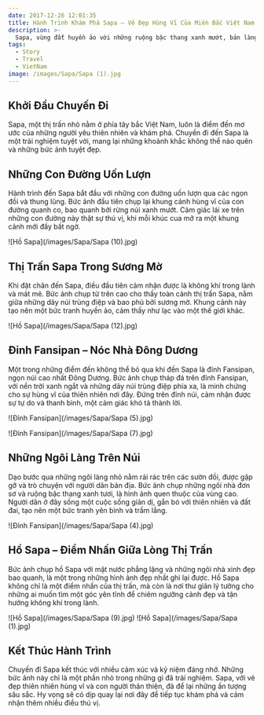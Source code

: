 ```yaml
---
date: 2017-12-26 12:01:35
title: Hành Trình Khám Phá Sapa – Vẻ Đẹp Hùng Vĩ Của Miền Bắc Việt Nam
description: >-
  Sapa, vùng đất huyền ảo với những ruộng bậc thang xanh mướt, bản làng cổ kính, và khí hậu mát mẻ quanh năm, mang lại trải nghiệm du lịch tuyệt vời giữa thiên nhiên hoang sơ và văn hóa độc đáo.
tags:
  - Story
  - Travel
  - VietNam
image: /images/Sapa/Sapa (1).jpg
---
```

## Khởi Đầu Chuyến Đi
Sapa, một thị trấn nhỏ nằm ở phía tây bắc Việt Nam, luôn là điểm đến mơ ước của những người yêu thiên nhiên và khám phá. Chuyến đi đến Sapa là một trải nghiệm tuyệt vời, mang lại những khoảnh khắc không thể nào quên và những bức ảnh tuyệt đẹp.


## Những Con Đường Uốn Lượn
Hành trình đến Sapa bắt đầu với những con đường uốn lượn qua các ngọn đồi và thung lũng. Bức ảnh đầu tiên chụp lại khung cảnh hùng vĩ của con đường quanh co, bao quanh bởi rừng núi xanh mướt. Cảm giác lái xe trên những con đường này thật sự thú vị, khi mỗi khúc cua mở ra một khung cảnh mới đầy bất ngờ.

![Hồ Sapa](/images/Sapa/Sapa (10).jpg)

## Thị Trấn Sapa Trong Sương Mờ
Khi đặt chân đến Sapa, điều đầu tiên cảm nhận được là không khí trong lành và mát mẻ. Bức ảnh chụp từ trên cao cho thấy toàn cảnh thị trấn Sapa, nằm giữa những dãy núi trùng điệp và bao phủ bởi sương mờ. Khung cảnh này tạo nên một bức tranh huyền ảo, cảm thấy như lạc vào một thế giới khác.

![Hồ Sapa](/images/Sapa/Sapa (12).jpg)

## Đỉnh Fansipan – Nóc Nhà Đông Dương
Một trong những điểm đến không thể bỏ qua khi đến Sapa là đỉnh Fansipan, ngọn núi cao nhất Đông Dương. Bức ảnh chụp tháp đá trên đỉnh Fansipan, với nền trời xanh ngắt và những dãy núi trùng điệp phía xa, là minh chứng cho sự hùng vĩ của thiên nhiên nơi đây. Đứng trên đỉnh núi, cảm nhận được sự tự do và thanh bình, một cảm giác khó tả thành lời.

![Đỉnh Fansipan](/images/Sapa/Sapa (5).jpg)

![Đỉnh Fansipan](/images/Sapa/Sapa (7).jpg)


## Những Ngôi Làng Trên Núi
Dạo bước qua những ngôi làng nhỏ nằm rải rác trên các sườn đồi, được gặp gỡ và trò chuyện với người dân bản địa. Bức ảnh chụp những ngôi nhà đơn sơ và ruộng bậc thang xanh tươi, là hình ảnh quen thuộc của vùng cao. Người dân ở đây sống một cuộc sống giản dị, gắn bó với thiên nhiên và đất đai, tạo nên một bức tranh yên bình và trầm lắng.

![Đỉnh Fansipan](/images/Sapa/Sapa (4).jpg)

## Hồ Sapa – Điểm Nhấn Giữa Lòng Thị Trấn
Bức ảnh chụp hồ Sapa với mặt nước phẳng lặng và những ngôi nhà xinh đẹp bao quanh, là một trong những hình ảnh đẹp nhất ghi lại được. Hồ Sapa không chỉ là một điểm nhấn của thị trấn, mà còn là nơi thư giãn lý tưởng cho những ai muốn tìm một góc yên tĩnh để chiêm ngưỡng cảnh đẹp và tận hưởng không khí trong lành.

![Hồ Sapa](/images/Sapa/Sapa (9).jpg)
![Hồ Sapa](/images/Sapa/Sapa (1).jpg)

## Kết Thúc Hành Trình
Chuyến đi Sapa kết thúc với nhiều cảm xúc và kỷ niệm đáng nhớ. Những bức ảnh này chỉ là một phần nhỏ trong những gì đã trải nghiệm. Sapa, với vẻ đẹp thiên nhiên hùng vĩ và con người thân thiện, đã để lại  những ấn tượng sâu sắc. Hy vọng sẽ có dịp quay lại nơi đây để tiếp tục khám phá và cảm nhận thêm nhiều điều thú vị.